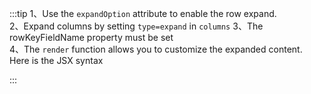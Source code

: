 :::tip
1、Use the `expandOption` attribute to enable the row expand.<br>
2、Expand columns by setting `type=expand` in `columns`
3、The rowKeyFieldName property must be set<br>
4、The `render` function allows you to customize the expanded content. Here is the JSX syntax<br>

:::
